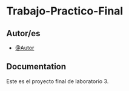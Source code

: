 # Trabajo-Practico-Final

## Autor/es

- [@Autor](https://github.com/lucaSinEse)

## Documentation

Este es el proyecto final de laboratorio 3.
